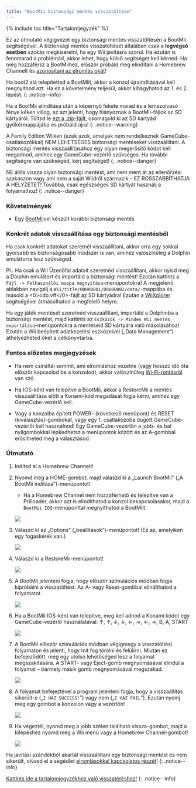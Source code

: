 ```yaml
---
title: "BootMii biztonsági mentés visszatöltése"
---
```


{% include toc title="Tartalomjegyzék" %}

Ez az útmutató végigvezet egy biztonsági mentés visszatöltésén a BootMii segítségével. A biztonsági mentés visszatöltését általában csak a <strong>legvégső esetben</strong> szokás megkísérelni, ha egy Wii javításra szorul. Ha ezután is fennmarad a problémád, akkor lehet, hogy külső segítséget kell kérned. Ha még hozzáférsz a BootMiihez, először próbáld meg elindítani a Homebrew Channelt és [azonosítani az elromlás okát](bricks)!

Ha boot2 alá telepítetted a BootMiit, akkor a konzol újraindításával kell megnyitnod azt. Ha ez a követelmény teljesül, akkor kihagyhatod az 1. és 2. lépést.
{: .notice--info}

Ha a BootMii elindítása után a képernyő fekete marad és a lemezolvasó fénye kéken villog, az azt jelenti, hogy hiányoznak a BootMii-fájlok az SD kártyáról. Töltsd le [ezt a .zip-fájlt](https://static.hackmii.com/bootmii_sd_files.zip), csomagold ki az SD kártyád gyökérmappájába és próbáld újra!
{: .notice--warning}

A Family Edition Wiiken (ezek azok, amelyek nem rendelkeznek GameCube-csatlakozókkal) NEM LEHETSÉGES biztonsági mentéseket visszaállítani. A biztonsági mentés visszaállításához egy olyan megerősítő kódot kell megadnod, amihez egy GameCube-vezérlő szükséges. Ha további segítségre van szükséged, kérj segítséget!
{: .notice--danger}

NE állíts vissza olyan biztonsági mentést, ami nem ment át az ellenőrzési szakaszon vagy ami nem a saját Wiidről származik – EZ ROSSZABBÍTHATJA A HELYZETET! Továbbá, csak egészséges SD kártyát használj a folyamathoz!
{: .notice--danger}

### Követelmények

* Egy [BootMii](bootmii)vel készült korábbi biztonsági mentés

### Konkrét adatok visszaállítása egy biztonsági mentésből

Ha csak konkrét adatokat szeretnél visszaállítani, akkor arra egy sokkal gyorsabb és biztonságosabb módszer is van, amihez valószínűleg a Dolphin emulátorra lesz szükséged.

Pl.: Ha csak a Wii Üzenőfal adatait szeretnéd visszaállítani, akkor nyisd meg a Dolphin emulátort és importáld a biztonsági mentést! Ezután kattints a `Fájl -> Felhasználói mappa megnyitása`-menüpontokra! A megjelenő ablakban navigálj a `Wii/title/00000001/00000002/data/`-mappába és másold a <0>cdb.vff</0>-fájlt az SD kártyádra! Ezután a [WiiXplorer](https://oscwii.org/library/app/wiixplorer) segítségével átmásolhatod a megfelelő helyre.

Ha egy játék mentését szeretnéd visszaállítani, importáld a Dolphinba a biztonsági mentést, majd kattints az `Eszközök -> Minden Wii mentés exportálása`-menüpontokra a mentéseid SD kártyára való másolásához! Ezután a Wii beépített adatkezelési eszközeivel („Data Management“) áthelyezheted őket a célkönyvtárba.

### Fontos előzetes megjegyzések

+ Ha nem csináltál semmit, ami elromláshoz vezetne (vagy hosszú idő óta először kapcsolod be a konzolod), akkor valószínűleg [Wi-Fi-rontásról](bricks#wi-fi-brick) van szó.

+ Ha IOS-ként van telepítve a BootMii, akkor a RestoreMii a mentés visszaállítása előtt a Konami-kód megadását fogja kérni, amihez egy GameCube-vezérlő kell.

+ Vagy a konzolba épített POWER- (következő menüpont) és RESET (kiválasztás)-gombokat, vagy egy 1. csatlakozóba dugott GameCube-vezérlőt kell használnod! Egy GameCube-vezérlőn a jobb- és bal nyílgombokkal lépkedhetsz a menüpontok között és az A-gombbal erősítheted meg a választásod.

### Útmutató

1. Indítsd el a Homebrew Channelt!
1. Nyomd meg a HOME-gombot, majd válaszd ki a „Launch BootMii” („A BootMii indítása”)-menüpontot!
    + Ha a Homebrew Channel nem hozzáférhető és telepítve van a Priiloader, akkor azt is elindíthatod a konzol bekapcsolásakor, majd a `BootMii IOS`-menüponttal megnyithatod a BootMiit.

    ![](/images/bootmii/BootMii_HBC.png)

1. Válaszd ki az „Options” („beállítások”)-menüpontot! (Ez az, amelyiken egy fogaskerék van.)

    ![](/images/bootmii/BootMii_Gears.png)

1. Válaszd ki a RestoreMii-menüpontot!

    ![](/images/bootmii/BootMii_Restore.png)

1. A BootMii jelenteni fogja, hogy először szimulációs módban fogja kipróbálni a visszatöltést. Az A- vagy Reset-gombbal elindíthatod a folyamatot.

    ![](/images/bootmii/BootMii_NAND_Simulation.png)

1. Ha a BootMii IOS-ként van telepítve, meg kell adnod a Konami kódot egy GameCube-vezérlő használatával: ↑, ↑, ↓, ↓, ←, →, ←, →, B, A, START

    ![](/images/bootmii/BootMii_NAND_Konami.png)

1. A BootMii először szimulációs módban végigmegy a visszatöltési folyamaton és jelenti, hogy mit fog törölni és felülírni. Miután ez befejeződött, még egy utolsó lehetőséged lesz a folyamat megszakítására. A START- vagy Eject-gomb megnyomásával elindul a folyamat – bármely másik gomb megnyomásával megszakad.

    ![](/images/bootmii/BootMii_NAND_Restore.png)

1. A folyamat befejeztével a program jelenteni fogja, hogy a visszaállítás sikerült-e („`I HAZ SUCCESS!`”) vagy nem („`I HAZ FAIL`”). Ezután nyomj meg egy gombot a konzolon vagy a vezérlőn!

    ![](/images/bootmii/BootMii_NAND_Restore_Success.png)

1. Ha végeztél, nyomd meg a jobb szélen található vissza-gombot, majd a kilépéshez nyomd meg a Wii menü vagy a Homebrew Channel-gombot!

    ![](/images/bootmii/BootMii_Return.png)

Ha javítási szándékból akartál visszaállítani egy biztonsági mentést és nem sikerült, olvasd el a segédlet [elromlásokkal kapcsolatos részét](bricks)!
{: .notice--info}

[Kattints ide a tartalomjegyzékhez való visszatéréshez!](site-navigation)
{: .notice--info}
